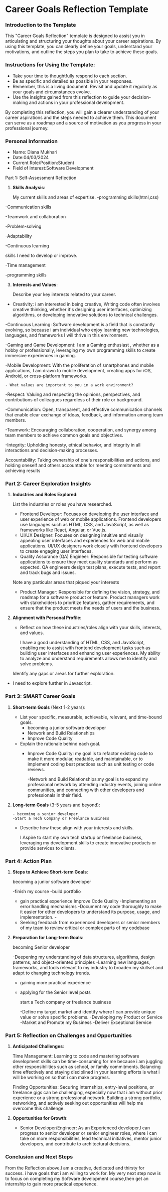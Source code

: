 
# Career Goals Reflection Template

### Introduction to the Template

This "Career Goals Reflection" template is designed to assist you in articulating and structuring your thoughts about your career aspirations. By using this template, you can clearly define your goals, understand your motivations, and outline the steps you plan to take to achieve these goals.

### Instructions for Using the Template:

- Take your time to thoughtfully respond to each section.
- Be as specific and detailed as possible in your responses.
- Remember, this is a living document. Revisit and update it regularly as your goals and circumstances evolve.
- Use the insights gained from this reflection to guide your decision-making and actions in your professional development.

By completing this reflection, you will gain a clearer understanding of your career aspirations and the steps needed to achieve them. This document can serve as a roadmap and a source of motivation as you progress in your professional journey.

### Personal Information

- Name: Diana Mukhari
- Date:04/03/2024
- Current Role/Position:Student
- Field of Interest:Software Development

Part 1: Self-Assessment Reflection

1. **Skills Analysis**:
    
     My current skills and areas of expertise.
-programming skills(html,css)

-Communication skills

-Teamwork and collaboration

-Problem-solving

-Adaptability

-Continuous learning

   skills I need to develop or improve.
   
-Time management

-programming skills

3. **Interests and Values**:
    
   Describe your key interests related to your career.
      
-  Creativity: i am interested in being creative, Writing code often involves creative thinking, whether it's designing user interfaces, optimizing algorithms, or developing innovative solutions to technical challenges.

-Continuous Learning: Software development is a field that is constantly evolving, so because i am individual who enjoy learning new technologies, languages, and frameworks I will thrive in this environment.

-Gaming and Game Development: I am a Gaming enthusiast , whether as a hobby or professionally, leveraging my own programming skills to create immersive experiences in gaming.

-Mobile Development: With the proliferation of smartphones and mobile applications, I am drawn to mobile development, creating apps for iOS, Android, or cross-platform frameworks.

    - What values are important to you in a work environment?
    
-Respect: Valuing and respecting the opinions, perspectives, and contributions of colleagues regardless of their role or background.

-Communication: Open, transparent, and effective communication channels that enable clear exchange of ideas, feedback, and information among team members.

-Teamwork: Encouraging collaboration, cooperation, and synergy among team members to achieve common goals and objectives.

-Integrity: Upholding honesty, ethical behavior, and integrity in all interactions and decision-making processes.

Accountability: Taking ownership of one's responsibilities and actions, and holding oneself and others accountable for meeting commitments and achieving results

### Part 2: Career Exploration Insights

1. **Industries and Roles Explored**:
    
   List the industries or roles you have researched.
      
     - Frontend Developer: Focuses on developing the user interface and user experience of web or mobile 
         applications. Frontend developers use languages such as HTML, CSS, and JavaScript, as well as 
         frameworks like React, Angular, or Vue.js.
     - UI/UX Designer: Focuses on designing intuitive and visually appealing user interfaces and experiences for web and mobile applications. UI/UX designers work closely with frontend developers to create engaging user interfaces.
     - Quality Assurance (QA) Engineer: Responsible for testing software applications to ensure they meet quality standards and perform as expected. QA engineers design test plans, execute tests, and report and track bugs and issues.
      
      Note any particular areas that piqued your interests
      
     - Product Manager: Responsible for defining the vision, strategy, and roadmap for a software product or feature. Product managers work with stakeholders to prioritize features, gather requirements, and ensure that the product meets the needs of users and the business.
      
2. **Alignment with Personal Profile**:
    
    - Reflect on how these industries/roles align with your skills, interests, and values.
      
       I have a good understanding of HTML, CSS, and JavaScript, enabling me to assist with frontend development tasks such as building user interfaces and enhancing user experiences. My ability to analyze and understand requirements allows me to identify and solve problems.
      
     Identify any gaps or areas for further exploration.
- I need to explore further in Javascript.

### Part 3: SMART Career Goals

1. **Short-term Goals** (Next 1-2 years):
    
    - List your specific, measurable, achievable, relevant, and time-bound goals.
         - becoming a junior software developer
         - Network and Build Relationships
         - Improve Code Quality
    - Explain the rationale behind each goal.
        - Improve Code Quality: my goal is to refactor existing code to make it more modular, readable, and 
           maintainable, or to implement coding best practices such as unit testing or code reviews.
          
          -Network and Build Relationships:my goal is to expand my professional network by attending 
       industry events, joining online communities, and connecting with other developers and professionals in their field.

2. **Long-term Goals** (3-5 years and beyond):
   
       - becoming a senior developer
       -Start a Tech Company or Freelance Business
   
    - Describe how these align with your interests and skills.
      
       I Aspire to start my own tech startup or freelance business, leveraging my development skills to 
       create innovative products or provide services to clients.
### Part 4: Action Plan

1. **Steps to Achieve Short-term Goals**:
   
      becoming a junior software developer
   
      -finish my course
      -build portfolio
      - gain practical experience
      Improve Code Quality
      -Implementing an error handling mechanisms
      -Document my code thoroughly to make it easier for other developers to understand its purpose, usage, 
       and implementation.                            -
    - Seeking feedback from experienced developers or senior members of my team to review critical or 
      complex parts of my codebase
3. **Preparation for Long-term Goals**:
      
      becoming Senior developer
      
      -Deepening my understanding of data structures, algorithms, design patterns, and object-oriented 
      principles
      -Learning new languages, frameworks, and tools relevant to my industry to broaden my skillset and 
       adapt to changing technology trends.
    - gaining more practical experience
    - applying for the Senior level posts
      
      start a Tech company or freelance business
      
      -Define my target market and identify where I can provide unique value or solve specific problems.
      -Developing my Product or Service
      -Market and Promote my Business
      -Deliver Exceptional Service

### Part 5: Reflection on Challenges and Opportunities

1. **Anticipated Challenges**:
      
      Time Management: Learning to code and mastering software development skills can be time-consuming for me because i am juggling other responsibilities such as  school, or family commitments. Balancing time effectively and staying disciplined in your learning efforts is what i will be working on so that i can make progress.
   
      Finding Opportunities: Securing internships, entry-level positions, or freelance gigs can be challenging, especially now that i am without prior experience or a strong professional network. Building a strong portfolio, networking, and actively seeking out opportunities will help me overcome this challenge.
   
    
3. **Opportunities for Growth**:
    
      
    - Senior Developer/Engineer: As an Experienced developer,I can progress to senior developer or senior engineer roles, where i can take on more responsibilities, lead technical initiatives, mentor junior developers, and contribute to architectural decisions.
   

### Conclusion and Next Steps



  From the Reflection above,I am a creative, dedicated and thirsty for success. i have goals that i am willing to work for. My very next step now is to focus on completing my Software development course,then get an internship to gain more practical experience.

